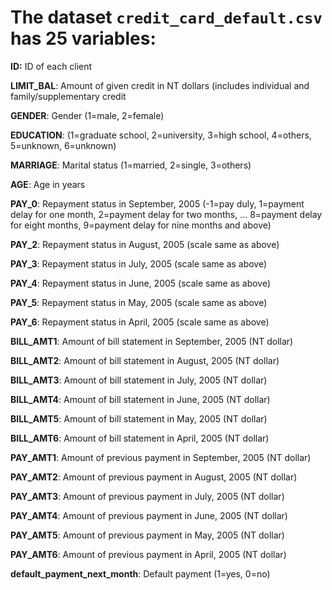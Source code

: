 # The dataset `credit_card_default.csv` has 25 variables:
<p><strong>ID:</strong> ID of each client</p>
<p><strong>LIMIT_BAL</strong>: Amount of given credit in NT dollars (includes individual and family/supplementary credit</p>
<p><strong>GENDER</strong>: Gender (1=male, 2=female)</p>
<p><strong>EDUCATION</strong>: (1=graduate school, 2=university, 3=high school, 4=others, 5=unknown, 6=unknown)</p>
<p><strong>MARRIAGE</strong>: Marital status (1=married, 2=single, 3=others)</p>
<p><strong>AGE</strong>: Age in years</p>
<p><strong>PAY_0</strong>: Repayment status in September, 2005 (-1=pay duly, 1=payment delay for one month, 2=payment delay for two months, … 8=payment delay for eight months, 9=payment delay for nine months and above)</p>
<p><strong>PAY_2</strong>: Repayment status in August, 2005 (scale same as above)</p>
<p><strong>PAY_3</strong>: Repayment status in July, 2005 (scale same as above)</p>
<p><strong>PAY_4</strong>: Repayment status in June, 2005 (scale same as above)</p>
<p><strong>PAY_5</strong>: Repayment status in May, 2005 (scale same as above)</p>
<p><strong>PAY_6</strong>: Repayment status in April, 2005 (scale same as above)</p>
<p><strong>BILL_AMT1</strong>: Amount of bill statement in September, 2005 (NT dollar)</p>
<p><strong>BILL_AMT2</strong>: Amount of bill statement in August, 2005 (NT dollar)</p>
<p><strong>BILL_AMT3</strong>: Amount of bill statement in July, 2005 (NT dollar)</p>
<p><strong>BILL_AMT4</strong>: Amount of bill statement in June, 2005 (NT dollar)</p>
<p><strong>BILL_AMT5</strong>: Amount of bill statement in May, 2005 (NT dollar)</p>
<p><strong>BILL_AMT6</strong>: Amount of bill statement in April, 2005 (NT dollar)</p>
<p><strong>PAY_AMT1</strong>: Amount of previous payment in September, 2005 (NT dollar)</p>
<p><strong>PAY_AMT2</strong>: Amount of previous payment in August, 2005 (NT dollar)</p>
<p><strong>PAY_AMT3</strong>: Amount of previous payment in July, 2005 (NT dollar)</p>
<p><strong>PAY_AMT4</strong>: Amount of previous payment in June, 2005 (NT dollar)</p>
<p><strong>PAY_AMT5</strong>: Amount of previous payment in May, 2005 (NT dollar)</p>
<p><strong>PAY_AMT6</strong>: Amount of previous payment in April, 2005 (NT dollar)</p>
<p><strong>default_payment_next_month</strong>: Default payment (1=yes, 0=no)</p>

